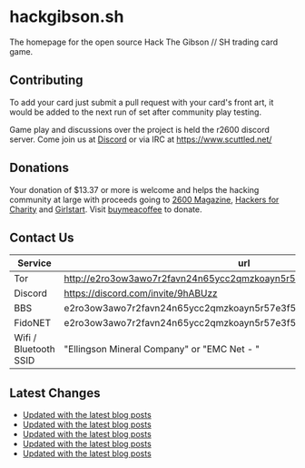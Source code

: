 # hackgibson.sh
The homepage for the open source Hack The Gibson // SH trading card game.


## Contributing

To add your card just submit a pull request with your card's front art, it would be added to the next run of set after community play testing.

Game play and discussions over the project is held the r2600 discord server. Come join us at [Discord](https://discord.com/invite/9hABUzz) or via IRC at https://www.scuttled.net/


## Donations

Your donation of $13.37 or more is welcome and helps the hacking community at large with proceeds going to [2600 Magazine](https://2600.com/), [Hackers for Charity](https://hackersforcharity.org) and [Girlstart](https://girlstart.org).  Visit [buymeacoffee](https://www.buymeacoffee.com/hackgibson.sh) to donate.


## Contact Us

Service | url
-|-
Tor | http://e2ro3ow3awo7r2favn24n65ycc2qmzkoayn5r57e3f56nvjwdcgg32ad.onion
Discord | https://discord.com/invite/9hABUzz
BBS | e2ro3ow3awo7r2favn24n65ycc2qmzkoayn5r57e3f56nvjwdcgg32ad.onion:23
FidoNET | e2ro3ow3awo7r2favn24n65ycc2qmzkoayn5r57e3f56nvjwdcgg32ad.onion:24554
Wifi / Bluetooth SSID | "Ellingson Mineral Company" or "EMC Net - <fidonet address>"

## Latest Changes
<!-- BLOG-POST-LIST:START -->
- [Updated with the latest blog posts](https://github.com/DFW2600/hackgibson.sh/commit/3770fd425c5218135a239a7f348b7dcb8f48de6d)
- [Updated with the latest blog posts](https://github.com/DFW2600/hackgibson.sh/commit/2b2010c57be09fc495fa2c214f66b8b4fcb0495d)
- [Updated with the latest blog posts](https://github.com/DFW2600/hackgibson.sh/commit/121276ead3cd565a0088e181a27518d05339e435)
- [Updated with the latest blog posts](https://github.com/DFW2600/hackgibson.sh/commit/994ce9ec78ed4eaeebb2a9cd62ab24de5bc954e2)
- [Updated with the latest blog posts](https://github.com/DFW2600/hackgibson.sh/commit/cccfd70e4a4bcf236950ee09523b2c87e790b65b)
<!-- BLOG-POST-LIST:END -->
